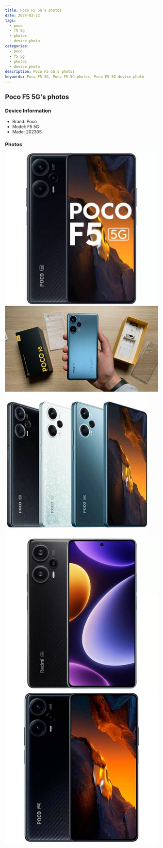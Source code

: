 ```yaml
---
title: Poco F5 5G's photos
date: 2024-02-22
tags: 
  - poco
  - f5 5g
  - photos
  - device photo
categories: 
  - poco
  - f5 5g
  - photos
  - device photo
description: Poco F5 5G's photos
keywords: Poco F5 5G, Poco F5 5G photos, Poco F5 5G device photo
---
```


## Poco F5 5G's photos

### Device Information

- Brand: Poco
- Model: F5 5G
- Made: 202305

### Photos

![/images/best-assets/devices/poco/poco-f5-5g/1.jpg](/images/best-assets/devices/poco/poco-f5-5g/1.jpg)
![/images/best-assets/devices/poco/poco-f5-5g/2.jpg](/images/best-assets/devices/poco/poco-f5-5g/2.jpg)
![/images/best-assets/devices/poco/poco-f5-5g/3.jpg](/images/best-assets/devices/poco/poco-f5-5g/3.jpg)
![/images/best-assets/devices/poco/poco-f5-5g/4.jpg](/images/best-assets/devices/poco/poco-f5-5g/4.jpg)
![/images/best-assets/devices/poco/poco-f5-5g/5.jpg](/images/best-assets/devices/poco/poco-f5-5g/5.jpg)
